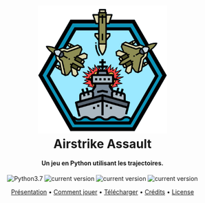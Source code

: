 <h1 align="center">
  <br>
  <a href="http://www.amitmerchant.com/electron-markdownify"><img src="assets/logo.png" alt="Markdownify" width="300"></a>
  <br>
  Airstrike Assault
  <br>
</h1>

<h4 align="center">Un jeu en Python utilisant les trajectoires.</h4>

<p align="center">
  <a>
    <img alt="Python3.7" src="https://img.shields.io/badge/Python-3.7+-informational">
    <img alt="current version" src="https://img.shields.io/badge/linux-supported-success">
  <img alt="current version" src="https://img.shields.io/badge/windows-supported-success">
  <img alt="current version" src="https://img.shields.io/badge/mac-supported-success">
  </a>
</p>

<p align="center">
  <a href="#Présentation-du-jeu">Présentation</a> •
  <a href="#Comment-jouer">Comment jouer</a> •
  <a href="#Télécharger">Télécharger</a> •
  <a href="#crédits">Crédits</a> •
  <a href="#license">License</a>
</p>

